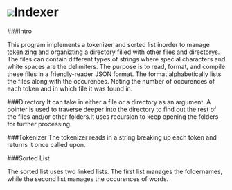 # ![](https://cdn2.iconfinder.com/data/icons/flat-database/512/hash_indexes-24.png)Indexer

###Intro 

This program implements a tokenizer and sorted list inorder to manage tokenizing and organizting a directory filled with other files and directorys. The files can contain different types of strings where special characters and white spaces are the delimiters. The purpose is to read, format, and compile these files in a friendly-reader JSON format. The format  alphabetically lists the files along with the occurences. Noting the number of occurences of each token and in which file it was found in.

###Directory
It can take in either a file or a directory as an argument. A pointer is used to traverse deeper into the directory to find out the rest of the files and/or other folders.It uses recursion to keep opening the folders for further processing.

###Tokenizer
The tokenizer reads in a string breaking up each token and returns it once called upon.


###Sorted List

The sorted list uses two linked lists. The first list manages the foldernames, while the second list manages the occurences of words. 
